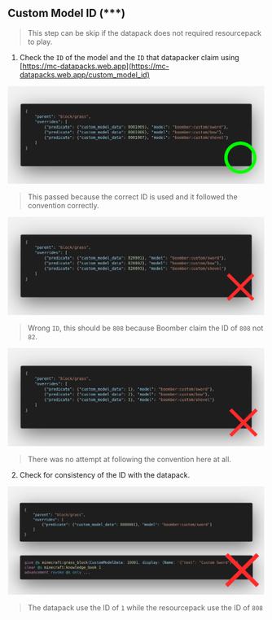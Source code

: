 ## Custom Model ID (***)

> This step can be skip if the datapack does not required resourcepack to play.

1. Check the `ID` of the model and the `ID` that datapacker claim using [https://mc-datapacks.web.app](https://mc-datapacks.web.app/custom_model_id)

![](./review/correct_cmd_usage.png)
> This passed because the correct ID is used and it followed the convention correctly.

![](./review/incorrect_cmd_usage.png)
> Wrong `ID`, this should be `808` because Boomber claim the ID of `808` not `82`.

![](./review/incorrect_cmd_usage_2.png)
> There was no attempt at following the convention here at all.

2. Check for consistency of the ID with the datapack.

![](./review/inconsistent_cmd_usage.png)
> The datapack use the ID of `1` while the resourcepack use the ID of `808`